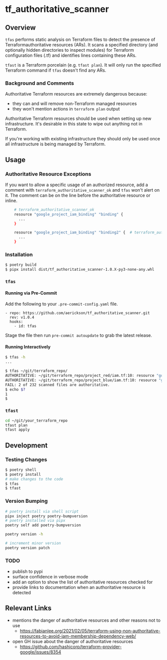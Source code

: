 # tf_authoritative_scanner


## Overview

`tfas` performs static analysis on Terraform files to detect the presence of Terraformauthoritative resources (ARs). It scans a specified directory (and optionally hidden directories to inspect modules) for Terraform configuration files (.tf) and identifies lines containing these ARs.

`tfast` is a Terraform porcelain (e.g. `tfast plan`). It will only run the specified Terraform command if `tfas` doesn't find any ARs.

### Background and Comments

Authoritative Terraform resources are extremely dangerous because:
- they can and will remove non-Terraform managed resources
- they won't mention actions in `terraform plan` output

Authoritative Terraform resources should be used when setting up new infrastructure. It's desirable in this state to wipe out anything not in Terraform.

If you're working with existing infrastructure they should only be used once all infrastructure is being managed by Terraform.


## Usage


### Authoritative Resource Exceptions

If you want to allow a specific usage of an authorized resource, add a comment with `terraform_authoritative_scanner_ok` and `tfas` won't alert on it. The comment can be on the line before the authoritative resource or inline.

```bash
    # terraform_authoritative_scanner_ok
    resource "google_project_iam_binding" "binding" {
      ...
    }

    resource "google_project_iam_binding" "binding2" {  # terraform_authoritative_scanner_ok
      ...
    }
```

### Installation

```bash
$ poetry build
$ pipx install dist/tf_authoritative_scanner-1.0.X-py3-none-any.whl
```


### `tfas`


#### Running via Pre-Commit

Add the following to your `.pre-commit-config.yaml` file.

```
- repo: https://github.com/aerickson/tf_authoritative_scanner.git
  rev: v1.0.4
  hooks:
    - id: tfas
```

Stage the file then run `pre-commit autoupdate` to grab the latest release.


#### Running Interactively

```bash
$ tfas -h
...

$ tfas ~/git/terraform_repo/
AUTHORITATIVE: ~/git/terraform_repo/project_red/iam.tf:10: resource "google_project_iam_binding" "compute_admin" {
AUTHORITATIVE: ~/git/terraform_repo/project_blue/iam.tf:10: resource "google_project_iam_binding" "compute_admin" {
FAIL: 2 of 232 scanned files are authoritative.
$ echo $?
1
$
```


### `tfast`

```bash
cd ~/git/your_terraform_repo
tfast plan
tfast apply
```





## Development

### Testing Changes

```bash
$ poetry shell
$ poetry install
# make changes to the code
$ tfas
$ tfast
```


### Version Bumping

```bash
# poetry install via shell script
pipx inject poetry poetry-bumpversion
# poetry installed via pipx
poetry self add poetry-bumpversion

poetry version -h

# increment minor version
poetry version patch
```


### TODO

- publish to pypi
- surface confidence in verbose mode
- add an option to show the list of authoritative resources checked for
- provide links to documentation when an authoritative resource is detected


## Relevant Links

- mentions the danger of authoritative resources and other reasons not to use
  - https://fabianlee.org/2021/02/05/terraform-using-non-authoritative-resources-to-avoid-iam-membership-dependency-web/
- open GH issue about the danger of authoritative resources
  - https://github.com/hashicorp/terraform-provider-google/issues/8354

